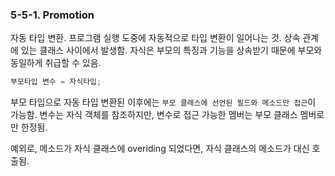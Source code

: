 ### 5-5-1. Promotion

자동 타입 변환. 프로그램 실행 도중에 자동적으로 타입 변환이 일어나는 것. 상속 관계에 있는 클래스 사이에서 발생함. 자식은 부모의 특징과 기능을 상속받기 때문에 부모와 동일하게 취급할 수 있음.

```java
부모타입 변수 = 자식타입;
```

부모 타입으로 자동 타입 변환된 이후에는 `부모 클래스에 선언된 필드와 메소드만 접근`이 가능함. 변수는 자식 객체를 참조하지만, 변수로 접근 가능한 멤버는 부모 클래스 멤버로만 한정됨.

예외로, 메소드가 자식 클래스에 overiding 되었다면, 자식 클래스의 메소드가 대신 호출됨.